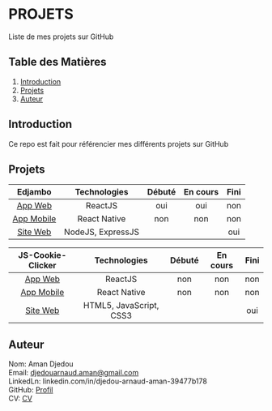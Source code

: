 # PROJETS
Liste de mes projets sur GitHub

## Table des Matières
1. [Introduction](#Introduction)  
1. [Projets](#Projets)    
1. [Auteur](#Auteur)  


## Introduction
Ce repo est fait pour référencier mes différents projets sur GitHub 

## Projets
| Edjambo | Technologies | Débuté | En cours | Fini |
|:-:|:-:|:-:|:-:|:-:|
| [App Web](https://github.com/djedou/Edjambo) | ReactJS | oui | oui | non  |
| [App Mobile](#) | React Native | non | non | non  |
| [Site Web](https://notrebiencommun.org) | NodeJS, ExpressJS | | | oui  |

| JS-Cookie-Clicker | Technologies | Débuté | En cours | Fini |
|:-:|:-:|:-:|:-:|:-:|
| [App Web](#) | ReactJS | non | non | non  |
| [App Mobile](#) | React Native | non | non | non  |
| [Site Web](https://github.com/djedou/JS-Cookie-Clicker) | HTML5, JavaScript, CSS3 | | | oui  |

## Auteur
Nom: Aman Djedou  
Email: djedouarnaud.aman@gmail.com  
LinkedLn: linkedin.com/in/djedou-arnaud-aman-39477b178  
GitHub: [Profil](https://github.com/djedou)  
CV: [CV](https://djedou.github.io/Mon-CV/)  

